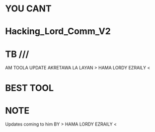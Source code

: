 # YOU CANT

# Hacking_Lord_Comm_V2

# TB ///
AM TOOLA UPDATE AKRETAWA LA LAYAN > HAMA LORDY EZRAILY <

# BEST TOOL 

# NOTE
Updates coming to him BY > HAMA LORDY EZRAILY <
